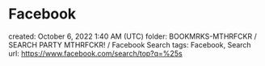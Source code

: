 # Facebook

created: October 6, 2022 1:40 AM (UTC)
folder: BOOKMRKS-MTHRFCKR / SEARCH PARTY MTHRFCKR! / Facebook Search
tags: Facebook, Search
url: https://www.facebook.com/search/top?q=%25s